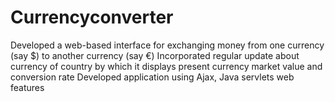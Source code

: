 # Currencyconverter
Developed a web-based interface for exchanging money from one currency (say $) to another currency (say €)
Incorporated regular update about currency of country by which it displays present currency market value and conversion rate
Developed application using Ajax, Java servlets web features
